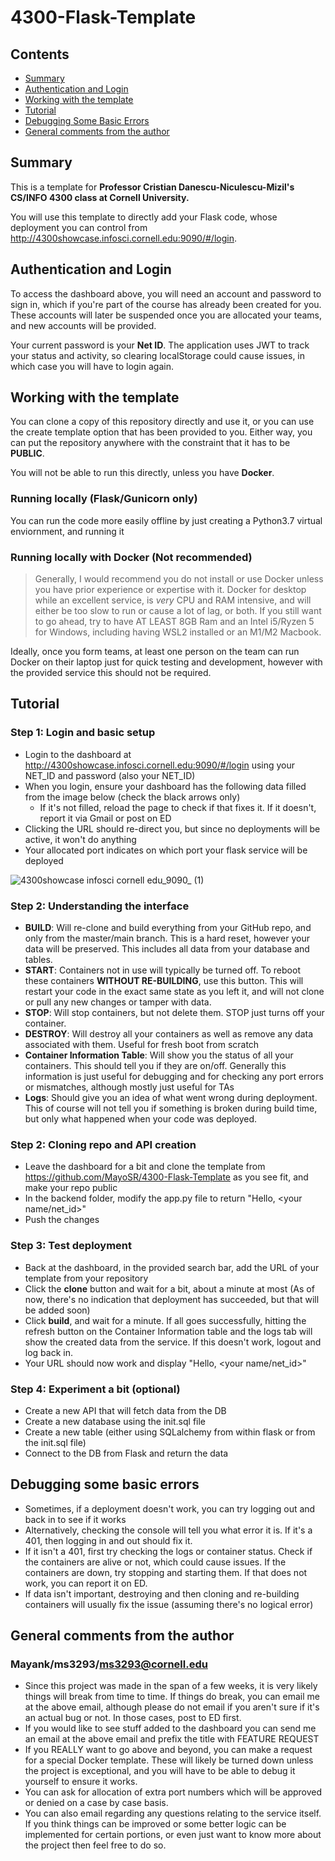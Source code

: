 # 4300-Flask-Template

## Contents

- [Summary](#summary)
- [Authentication and Login](#authentication-and-login)
- [Working with the template](#working-with-the-template)
- [Tutorial](#tutorial)
- [Debugging Some Basic Errors](#debugging-some-basic-errors)
- [General comments from the author](#general-comments-from-the-author)

## Summary

This is a template for **Professor Cristian Danescu-Niculescu-Mizil's CS/INFO 4300 class at Cornell University.**

You will use this template to directly add your Flask code, whose deployment you can control from http://4300showcase.infosci.cornell.edu:9090/#/login. 

## Authentication and Login

To access the dashboard above, you will need an account and password to sign in, which if you're part of the course has already been created for you. These accounts will later be suspended once you are allocated your teams, and new accounts will be provided.

Your current password is your **Net ID**. The application uses JWT to track your status and activity, so clearing localStorage could cause issues, in which case you will have to login again.

## Working with the template

You can clone a copy of this repository directly and use it, or you can use the create template option that has been provided to you. Either way, you can put the repository anywhere with the constraint that it has to be **PUBLIC**. 

You will not be able to run this directly, unless you have **Docker**. 

### Running locally (Flask/Gunicorn only)

You can run the code more easily offline by just creating a Python3.7 virtual enviornment, and running it 

### Running locally with Docker (Not recommended)

> Generally, I would recommend you do not install or use Docker unless you have prior experience or expertise with it. Docker for desktop while an excellent service, is _very_ CPU and RAM intensive, and will either be too slow to run or cause a lot of lag, or both. If you still want to go ahead, try to have AT LEAST 8GB Ram and an Intel i5/Ryzen 5 for Windows, including having WSL2 installed or an M1/M2 Macbook. 

Ideally, once you form teams, at least one person on the team can run Docker on their laptop just for quick testing and development, however with the provided service this should not be required.

## Tutorial

### Step 1: Login and basic setup

- Login to the dashboard at http://4300showcase.infosci.cornell.edu:9090/#/login using your NET_ID and password (also your NET_ID)
- When you login, ensure your dashboard has the following data filled from the image below (check the black arrows only)
  - If it's not filled, reload the page to check if that fixes it. If it doesn't, report it via Gmail or post on ED
- Clicking the URL should re-direct you, but since no deployments will be active, it won't do anything
- Your allocated port indicates on which port your flask service will be deployed

![4300showcase infosci cornell edu_9090_ (1)](https://user-images.githubusercontent.com/55399795/223569113-e820125e-29ff-4baa-8a01-3abf22668180.png)

### Step 2: Understanding the interface

- **BUILD**: Will re-clone and build everything from your GitHub repo, and only from the master/main branch. This is a hard reset, however your data will be preserved. This includes all data from your database and tables. 
- **START**: Containers not in use will typically be turned off. To reboot these containers **WITHOUT RE-BUILDING**, use this button. This will restart your code in the exact same state as you left it, and will not clone or pull any new changes or tamper with data.
- **STOP**: Will stop containers, but not delete them. STOP just turns off your container.
- **DESTROY**: Will destroy all your containers as well as remove any data associated with them. Useful for fresh boot from scratch
- **Container Information Table**: Will show you the status of all your containers. This should tell you if they are on/off. Generally this information is just useful for debugging and for checking any port errors or mismatches, although mostly just useful for TAs
- **Logs**: Should give you an idea of what went wrong during deployment. This of course will not tell you if something is broken during build time, but only what happened when your code was deployed. 

### Step 2: Cloning repo and API creation

- Leave the dashboard for a bit and clone the template from https://github.com/MayoSR/4300-Flask-Template as you see fit, and make your repo public
- In the backend folder, modify the app.py file to return "Hello, <your name/net_id>"
- Push the changes

### Step 3: Test deployment

- Back at the dashboard, in the provided search bar, add the URL of your template from your repository
- Click the **clone** button and wait for a bit, about a minute at most (As of now, there's no indication that deployment has succeeded, but that will be added soon)
- Click **build**, and wait for a minute. If all goes successfully, hitting the refresh button on the Container Information table and the logs tab will show the created data from the service. If this doesn't work, logout and log back in.
- Your URL should now work and display "Hello, <your name/net_id>"

### Step 4: Experiment a bit (optional)
- Create a new API that will fetch data from the DB
- Create a new database using the init.sql file
- Create a new table (either using SQLalchemy from within flask or from the init.sql file)
- Connect to the DB from Flask and return the data 

## Debugging some basic errors
- Sometimes, if a deployment doesn't work, you can try logging out and back in to see if it works
- Alternatively, checking the console will tell you what error it is. If it's a 401, then logging in and out should fix it. 
- If it isn't a 401, first try checking the logs or container status. Check if the containers are alive or not, which could cause issues. If the containers are down, try stopping and starting them. If that does not work, you can report it on ED.
- If data isn't important, destroying and then cloning and re-building containers will usually fix the issue (assuming there's no logical error)

## General comments from the author
### Mayank/ms3293/ms3293@cornell.edu

- Since this project was made in the span of a few weeks, it is very likely things will break from time to time. If things do break, you can email me at the above email, although please do not email if you aren't sure if it's an actual bug or not. In those cases, post to ED first.
- If you would like to see stuff added to the dashboard you can send me an email at the above email and prefix the title with FEATURE REQUEST
- If you REALLY want to go above and beyond, you can make a request for a special Docker template. These will likely be turned down unless the project is exceptional, and you will have to be able to debug it yourself to ensure it works.
- You can ask for allocation of extra port numbers which will be approved or denied on a case by case basis.
- You can also email regarding any questions relating to the service itself. If you think things can be improved or some better logic can be implemented for certain portions, or even just want to know more about the project then feel free to do so.
